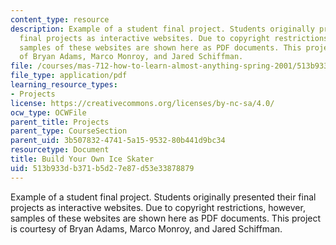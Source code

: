 ```yaml
---
content_type: resource
description: Example of a student final project. Students originally presented their
  final projects as interactive websites. Due to copyright restrictions, however,
  samples of these websites are shown here as PDF documents. This project is courtesy
  of Bryan Adams, Marco Monroy, and Jared Schiffman.
file: /courses/mas-712-how-to-learn-almost-anything-spring-2001/513b933db371b5d27e87d53e33878879_Build_Your_Own_Ice_Skater.pdf
file_type: application/pdf
learning_resource_types:
- Projects
license: https://creativecommons.org/licenses/by-nc-sa/4.0/
ocw_type: OCWFile
parent_title: Projects
parent_type: CourseSection
parent_uid: 3b507832-4741-5a15-9532-80b441d9bc34
resourcetype: Document
title: Build Your Own Ice Skater
uid: 513b933d-b371-b5d2-7e87-d53e33878879
---
```

Example of a student final project. Students originally presented their final projects as interactive websites. Due to copyright restrictions, however, samples of these websites are shown here as PDF documents. This project is courtesy of Bryan Adams, Marco Monroy, and Jared Schiffman.